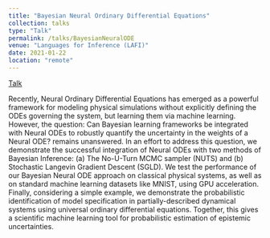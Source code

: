 ```yaml
---
title: "Bayesian Neural Ordinary Differential Equations"
collection: talks
type: "Talk"
permalink: /talks/BayesianNeuralODE
venue: "Languages for Inference (LAFI)"
date: 2021-01-22
location: "remote"
---
```

[Talk](https://www.youtube.com/watch?v=Rw-CcL_RQQ8)

Recently, Neural Ordinary Differential Equations has emerged as a powerful framework for modeling physical simulations without explicitly defining the ODEs governing the system, but learning them via machine learning. However, the question: Can Bayesian learning frameworks be integrated with Neural ODEs to robustly quantify the uncertainty in the weights of a Neural ODE? remains unanswered. In an effort to address this question, we demonstrate the successful integration of Neural ODEs with two methods of Bayesian Inference: (a) The No-U-Turn MCMC sampler (NUTS) and (b) Stochastic Langevin Gradient Descent (SGLD). We test the performance of our Bayesian Neural ODE approach on classical physical systems, as well as on standard machine learning datasets like MNIST, using GPU acceleration. Finally, considering a simple example, we demonstrate the probabilistic identification of model specification in partially-described dynamical systems using universal ordinary differential equations. Together, this gives a scientific machine learning tool for probabilistic estimation of epistemic uncertainties.
